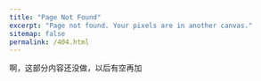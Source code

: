```yaml
---
title: "Page Not Found"
excerpt: "Page not found. Your pixels are in another canvas."
sitemap: false
permalink: /404.html
---
```


啊，这部分内容还没做，以后有空再加

<script type="text/javascript">
  var GOOG_FIXURL_LANG = 'en';
  var GOOG_FIXURL_SITE = '{{ site.url }}'
</script>
<script type="text/javascript"
  src="//linkhelp.clients.google.com/tbproxy/lh/wm/fixurl.js">
</script>

